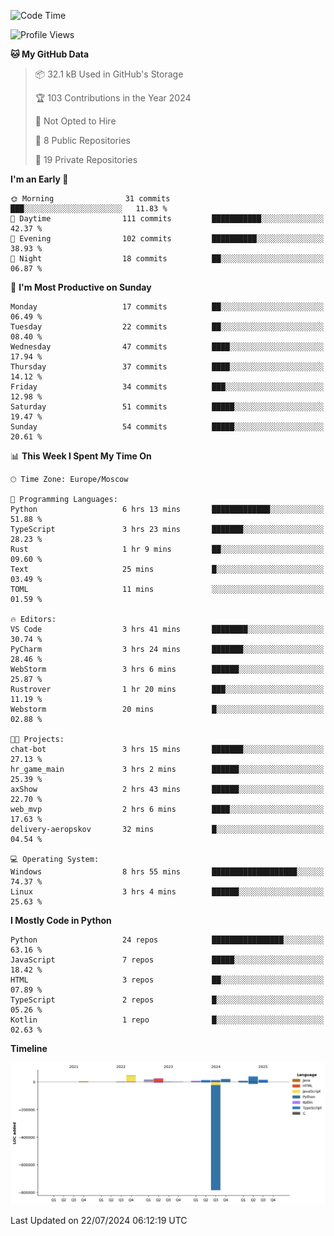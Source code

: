 <!--START_SECTION:waka-->
![Code Time](http://img.shields.io/badge/Code%20Time-415%20hrs%2050%20mins-blue)

![Profile Views](http://img.shields.io/badge/Profile%20Views-2-blue)

**🐱 My GitHub Data** 

> 📦 32.1 kB Used in GitHub's Storage 
 > 
> 🏆 103 Contributions in the Year 2024
 > 
> 🚫 Not Opted to Hire
 > 
> 📜 8 Public Repositories 
 > 
> 🔑 19 Private Repositories 
 > 
**I'm an Early 🐤** 

```text
🌞 Morning                31 commits          ███░░░░░░░░░░░░░░░░░░░░░░   11.83 % 
🌆 Daytime                111 commits         ███████████░░░░░░░░░░░░░░   42.37 % 
🌃 Evening                102 commits         ██████████░░░░░░░░░░░░░░░   38.93 % 
🌙 Night                  18 commits          ██░░░░░░░░░░░░░░░░░░░░░░░   06.87 % 
```
📅 **I'm Most Productive on Sunday** 

```text
Monday                   17 commits          ██░░░░░░░░░░░░░░░░░░░░░░░   06.49 % 
Tuesday                  22 commits          ██░░░░░░░░░░░░░░░░░░░░░░░   08.40 % 
Wednesday                47 commits          ████░░░░░░░░░░░░░░░░░░░░░   17.94 % 
Thursday                 37 commits          ████░░░░░░░░░░░░░░░░░░░░░   14.12 % 
Friday                   34 commits          ███░░░░░░░░░░░░░░░░░░░░░░   12.98 % 
Saturday                 51 commits          █████░░░░░░░░░░░░░░░░░░░░   19.47 % 
Sunday                   54 commits          █████░░░░░░░░░░░░░░░░░░░░   20.61 % 
```


📊 **This Week I Spent My Time On** 

```text
🕑︎ Time Zone: Europe/Moscow

💬 Programming Languages: 
Python                   6 hrs 13 mins       █████████████░░░░░░░░░░░░   51.88 % 
TypeScript               3 hrs 23 mins       ███████░░░░░░░░░░░░░░░░░░   28.23 % 
Rust                     1 hr 9 mins         ██░░░░░░░░░░░░░░░░░░░░░░░   09.60 % 
Text                     25 mins             █░░░░░░░░░░░░░░░░░░░░░░░░   03.49 % 
TOML                     11 mins             ░░░░░░░░░░░░░░░░░░░░░░░░░   01.59 % 

🔥 Editors: 
VS Code                  3 hrs 41 mins       ████████░░░░░░░░░░░░░░░░░   30.74 % 
PyCharm                  3 hrs 24 mins       ███████░░░░░░░░░░░░░░░░░░   28.46 % 
WebStorm                 3 hrs 6 mins        ██████░░░░░░░░░░░░░░░░░░░   25.87 % 
Rustrover                1 hr 20 mins        ███░░░░░░░░░░░░░░░░░░░░░░   11.19 % 
Webstorm                 20 mins             █░░░░░░░░░░░░░░░░░░░░░░░░   02.88 % 

🐱‍💻 Projects: 
chat-bot                 3 hrs 15 mins       ███████░░░░░░░░░░░░░░░░░░   27.13 % 
hr_game_main             3 hrs 2 mins        ██████░░░░░░░░░░░░░░░░░░░   25.39 % 
axShow                   2 hrs 43 mins       ██████░░░░░░░░░░░░░░░░░░░   22.70 % 
web_mvp                  2 hrs 6 mins        ████░░░░░░░░░░░░░░░░░░░░░   17.63 % 
delivery-aeropskov       32 mins             █░░░░░░░░░░░░░░░░░░░░░░░░   04.54 % 

💻 Operating System: 
Windows                  8 hrs 55 mins       ███████████████████░░░░░░   74.37 % 
Linux                    3 hrs 4 mins        ██████░░░░░░░░░░░░░░░░░░░   25.63 % 
```

**I Mostly Code in Python** 

```text
Python                   24 repos            ████████████████░░░░░░░░░   63.16 % 
JavaScript               7 repos             █████░░░░░░░░░░░░░░░░░░░░   18.42 % 
HTML                     3 repos             ██░░░░░░░░░░░░░░░░░░░░░░░   07.89 % 
TypeScript               2 repos             █░░░░░░░░░░░░░░░░░░░░░░░░   05.26 % 
Kotlin                   1 repo              █░░░░░░░░░░░░░░░░░░░░░░░░   02.63 % 
```



**Timeline**

![Lines of Code chart](https://raw.githubusercontent.com/adlemx/adlemx/main/assets/bar_graph.png)


 Last Updated on 22/07/2024 06:12:19 UTC
<!--END_SECTION:waka-->
